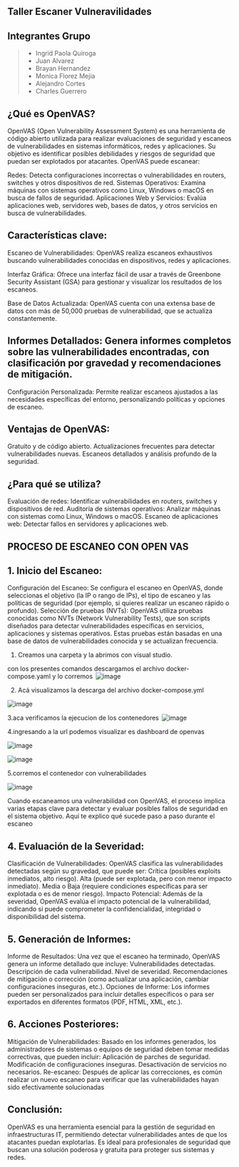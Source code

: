 ## Taller Escaner Vulneravilidades

## Integrantes Grupo


> - Ingrid Paola Quiroga
> - Juan Alvarez
> - Brayan Hernandez
> - Monica Florez Mejia
> - Alejandro Cortes
> - Charles Guerrero

## ¿Qué es OpenVAS?

OpenVAS (Open Vulnerability Assessment System) es una herramienta de código abierto utilizada para realizar evaluaciones de seguridad y escaneos de vulnerabilidades en sistemas informáticos, redes y aplicaciones. Su objetivo es identificar posibles debilidades y riesgos de seguridad que puedan ser explotados por atacantes.
OpenVAS puede escanear:

Redes: Detecta configuraciones incorrectas o vulnerabilidades en routers, switches y otros dispositivos de red.
Sistemas Operativos: Examina máquinas con sistemas operativos como Linux, Windows o macOS en busca de fallos de seguridad.
Aplicaciones Web y Servicios: Evalúa aplicaciones web, servidores web, bases de datos, y otros servicios en busca de vulnerabilidades.



## Características clave:

Escaneo de Vulnerabilidades: OpenVAS realiza escaneos exhaustivos buscando vulnerabilidades conocidas en dispositivos, redes y aplicaciones.

Interfaz Gráfica: Ofrece una interfaz fácil de usar a través de Greenbone Security Assistant (GSA) para gestionar y visualizar los resultados de los escaneos.

Base de Datos Actualizada: OpenVAS cuenta con una extensa base de datos con más de 50,000 pruebas de vulnerabilidad, que se actualiza constantemente.

## Informes Detallados: Genera informes completos sobre las vulnerabilidades encontradas, con clasificación por gravedad y recomendaciones de mitigación.

Configuración Personalizada: Permite realizar escaneos ajustados a las necesidades específicas del entorno, personalizando políticas y opciones de escaneo.

## Ventajas de OpenVAS:

Gratuito y de código abierto.
Actualizaciones frecuentes para detectar vulnerabilidades nuevas.
Escaneos detallados y análisis profundo de la seguridad.


## ¿Para qué se utiliza?

Evaluación de redes: Identificar vulnerabilidades en routers, switches y dispositivos de red.
Auditoría de sistemas operativos: Analizar máquinas con sistemas como Linux, Windows o macOS.
Escaneo de aplicaciones web: Detectar fallos en servidores y aplicaciones web.



## PROCESO DE ESCANEO CON OPEN VAS

## 1. Inicio del Escaneo:
Configuración del Escaneo: Se configura el escaneo en OpenVAS, donde seleccionas el objetivo (la IP o rango de IPs), el tipo de escaneo y las políticas de seguridad (por ejemplo, si quieres realizar un escaneo rápido o profundo).
Selección de pruebas (NVTs): OpenVAS utiliza pruebas conocidas como NVTs (Network Vulnerability Tests), que son scripts diseñados para detectar vulnerabilidades específicas en servicios, aplicaciones y sistemas operativos. Estas pruebas están basadas en una base de datos de vulnerabilidades conocida y se actualizan frecuencia.

1. Creamos una carpeta y la abrimos con visual studio.  

con los presentes comandos descargamos el archivo docker-compose.yaml y lo corremos 
![image](https://github.com/user-attachments/assets/77e4f2e8-e449-4d59-aee4-7a54dae599db)


2. Acá visualizamos la descarga del archivo docker-compose.yml

![image](https://github.com/user-attachments/assets/8fba0da1-5939-4582-b5d0-e3d483d3eb9b)



3.aca verificamos la ejecucion de los contenedores  
![image](https://github.com/user-attachments/assets/ee04f7d1-f585-4288-aef0-3e55ace1e6fc)


4.ingresando a la url podemos visualizar es dashboard de openvas 

![image](https://github.com/user-attachments/assets/bb8e41ad-54d2-4aa6-8926-6f2d78239fa9)

![image](https://github.com/user-attachments/assets/389e1ac9-0e53-45fb-8d09-1810c8ec203d)

5.corremos el contenedor con vulnerabilidades

![image](https://github.com/user-attachments/assets/e03d9446-820d-44af-9312-55f31b7d5b1b)


Cuando escaneamos una vulnerabilidad con OpenVAS, el proceso implica varias etapas clave para detectar y evaluar posibles fallos de seguridad en el sistema objetivo. Aquí te explico qué sucede paso a paso durante el escaneo







## 4. Evaluación de la Severidad:
Clasificación de Vulnerabilidades: OpenVAS clasifica las vulnerabilidades detectadas según su gravedad, que puede ser:
Crítica (posibles exploits inmediatos, alto riesgo).
Alta (puede ser explotada, pero con menor impacto inmediato).
Media o Baja (requiere condiciones específicas para ser explotada o es de menor riesgo).
Impacto Potencial: Además de la severidad, OpenVAS evalúa el impacto potencial de la vulnerabilidad, indicando si puede comprometer la confidencialidad, integridad o disponibilidad del sistema.
## 5. Generación de Informes:
Informe de Resultados: Una vez que el escaneo ha terminado, OpenVAS genera un informe detallado que incluye:
Vulnerabilidades detectadas.
Descripción de cada vulnerabilidad.
Nivel de severidad.
Recomendaciones de mitigación o corrección (como actualizar una aplicación, cambiar configuraciones inseguras, etc.).
Opciones de Informe: Los informes pueden ser personalizados para incluir detalles específicos o para ser exportados en diferentes formatos (PDF, HTML, XML, etc.).
## 6. Acciones Posteriores:
Mitigación de Vulnerabilidades: Basado en los informes generados, los administradores de sistemas o equipos de seguridad deben tomar medidas correctivas, que pueden incluir:
Aplicación de parches de seguridad.
Modificación de configuraciones inseguras.
Desactivación de servicios no necesarios.
Re-escaneo: Después de aplicar las correcciones, es común realizar un nuevo escaneo para verificar que las vulnerabilidades hayan sido efectivamente solucionadas


## Conclusión:

OpenVAS es una herramienta esencial para la gestión de seguridad en infraestructuras IT, permitiendo detectar vulnerabilidades antes de que los atacantes puedan explotarlas. Es ideal para profesionales de seguridad que buscan una solución poderosa y gratuita para proteger sus sistemas y redes.






